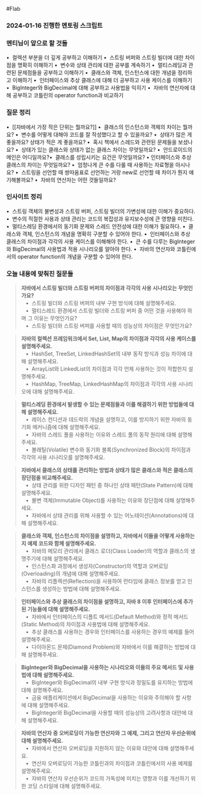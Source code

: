#Flab 

### 2024-01-16 진행한 멘토링 스크립트

### 멘티님이 앞으로 할 것들

•  컬렉션 부분을 더 깊게 공부하고 이해하기
•  스트링 버퍼와 스트링 빌더에 대한 차이점을 명확히 이해하기
•  변수와 상태 관리에 대한 공부를 계속하기
•  멀티스레딩과 관련된 문제점들을 공부하고 이해하기
•  클래스와 객체, 인스턴스에 대한 개념을 정리하고 이해하기
•  인터페이스와 추상 클래스에 대해 더 공부하고 사용 케이스를 이해하기
•  BigInteger와 BigDecimal에 대해 공부하고 사용법을 익히기
•  자바의 연산자에 대해 공부하고 코틀린의 operator function과 비교하기

### 질문 정리

•  [[자바에서 가장 작은 단위는 뭘까요?]]
•  클래스의 인스턴스와 객체의 차이는 뭘까요?
•  변수를 어떻게 대해야 코드를 잘 작성했다고 할 수 있을까요?
•  상태가 많은 게 좋을까요? 상태가 적은 게 좋을까요?
•  혹시 책에서 스레드와 관련된 문제들을 보셨나요?
•  상태가 있는 클래스와 상태가 없는 클래스 차이는 무엇일까요?
•  안드로이드의 메인은 어디일까요?•  클래스를 성립시키는 요건은 무엇일까요?
•  인터페이스와 추상 클래스의 차이는 무엇일까요?
•  엄청나게 큰 수를 다룰 때 사용하는 자료형을 아시나요?
•  스트링을 선언할 때 쌍따옴표로 선언하는 거랑 new로 선언할 때 차이가 뭔지 얘기해볼까요?
•  자바의 연산자는 어떤 것들일까요?

### 인사이트 정리

•  스트링 객체의 불변성과 스트링 버퍼, 스트링 빌더의 가변성에 대한 이해가 중요하다.
•  변수의 적절한 사용과 상태 관리는 코드의 복잡성과 유지보수성에 큰 영향을 미친다.
•  멀티스레딩 환경에서의 동기화 문제와 스레드 안전성에 대한 이해가 필요하다.
•  클래스와 객체, 인스턴스의 개념을 명확히 구분할 수 있어야 한다.
•  인터페이스와 추상 클래스의 차이점과 각각의 사용 케이스를 이해해야 한다.
•  큰 수를 다루는 BigInteger와 BigDecimal의 사용법과 적용 시나리오를 알아야 한다.
•  자바의 연산자와 코틀린에서의 operator function의 개념을 구분할 수 있어야 한다.

### 오늘 내용에 맞춰진 질문들

> **자바에서 스트링 빌더와 스트링 버퍼의 차이점과 각각의 사용 시나리오는 무엇인가요?**  
>    •  스트링 빌더와 스트링 버퍼의 내부 구현 방식에 대해 설명해주세요.  
>    •  멀티스레드 환경에서 스트링 빌더와 스트링 버퍼 중 어떤 것을 사용해야 하며 그 이유는 무엇인가요?  
>    •  스트링 빌더와 스트링 버퍼를 사용할 때의 성능상의 차이점은 무엇인가요?

> **자바의 컬렉션 프레임워크에서 Set, List, Map의 차이점과 각각의 사용 케이스를 설명해주세요.**  
>    •  HashSet, TreeSet, LinkedHashSet의 내부 동작 방식과 성능 차이에 대해 설명해주세요.  
>    •  ArrayList와 LinkedList의 차이점과 각각 언제 사용하는 것이 적합한지 설명해주세요.  
>    •  HashMap, TreeMap, LinkedHashMap의 차이점과 각각의 사용 시나리오에 대해 설명해주세요.

> **멀티스레딩 환경에서 발생할 수 있는 문제점들과 이를 해결하기 위한 방법들에 대해 설명해주세요.**  
>    •  레이스 컨디션과 데드락의 개념을 설명하고, 이를 방지하기 위한 자바의 동기화 메커니즘에 대해 설명해주세요.  
>    •  자바의 스레드 풀을 사용하는 이유와 스레드 풀의 동작 원리에 대해 설명해주세요.  
>    •  볼래틸(Volatile) 변수와 동기화 블록(Synchronized Block)의 차이점과 각각의 사용 시나리오를 설명해주세요.

> **자바에서 클래스의 상태를 관리하는 방법과 상태가 많은 클래스와 적은 클래스의 장단점을 비교해주세요.**  
>    •  상태 관리를 위한 디자인 패턴 중 하나인 상태 패턴(State Pattern)에 대해 설명해주세요.  
>    •  불변 객체(Immutable Object)를 사용하는 이유와 장단점에 대해 설명해주세요.  
>    •  자바에서 상태 관리를 위해 사용할 수 있는 어노테이션(Annotations)에 대해 설명해주세요.

> **클래스와 객체, 인스턴스의 차이점을 설명하고, 자바에서 이들을 어떻게 사용하는지 예제 코드와 함께 설명해주세요.**  
>    •  자바의 메모리 관리에서 클래스 로더(Class Loader)의 역할과 클래스의 생명주기에 대해 설명해주세요.  
>    •  인스턴스화 과정에서 생성자(Constructor)의 역할과 오버로딩(Overloading)의 개념에 대해 설명해주세요.  
>    •  자바의 리플렉션(Reflection)을 사용하여 런타임에 클래스 정보를 얻고 인스턴스를 생성하는 방법에 대해 설명해주세요.

> **인터페이스와 추상 클래스의 차이점을 설명하고, 자바 8 이후 인터페이스에 추가된 기능들에 대해 설명해주세요.**  
>    •  자바에서 인터페이스의 디폴트 메서드(Default Method)와 정적 메서드(Static Method)의 차이점과 사용법에 대해 설명해주세요.  
>    •  추상 클래스를 사용하는 경우와 인터페이스를 사용하는 경우의 예제를 들어 설명해주세요.  
>    •  다이아몬드 문제(Diamond Problem)와 자바에서 이를 해결하는 방법에 대해 설명해주세요.

> **BigInteger와 BigDecimal을 사용하는 시나리오와 이들의 주요 메서드 및 사용법에 대해 설명해주세요.**  
>    •  BigInteger와 BigDecimal의 내부 구현 방식과 정밀도를 유지하는 방법에 대해 설명해주세요.  
>    •  금융 애플리케이션에서 BigDecimal을 사용하는 이유와 주의해야 할 사항에 대해 설명해주세요.  
>    •  BigInteger와 BigDecimal을 사용할 때의 성능상의 고려사항과 대안에 대해 설명해주세요.

> **자바의 연산자 중 오버로딩이 가능한 연산자와 그 예제, 그리고 연산자 우선순위에 대해 설명해주세요.**  
>    •  자바에서 연산자 오버로딩을 지원하지 않는 이유와 대안에 대해 설명해주세요.  
>    •  연산자 오버로딩이 가능한 코틀린과의 차이점과 코틀린에서의 사용 예제를 설명해주세요.  
>    •  자바의 연산자 우선순위가 코드의 가독성에 미치는 영향과 이를 개선하기 위한 코딩 스타일에 대해 설명해주세요.